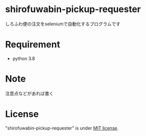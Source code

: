 # shirofuwabin-pickup-requester

しろふわ便の注文をseleniumで自動化するプログラムです

# Requirement

* python 3.8

# Note

注意点などがあれば書く

# License

"shirofuwabin-pickup-requester" is under [MIT license](https://en.wikipedia.org/wiki/MIT_License).